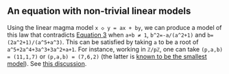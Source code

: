 ## An equation with non-trivial linear models

Using the linear magma model `x ◇ y = ax + by`, we can produce a model of this law that contradicts [Equation 3](https://teorth.github.io/equational_theories/implications/?3) when `a+b ≠ 1`, `b^2=-a/(a^2+1)` and `b=(2a^2+1)/(a^5+a^3)`. This can be satisfied by taking `a` to be a root of `a^5+2a^4+3a^3+3a^2+a+1`.  For instance, working in `ℤ/pℤ`, one can take `(p,a,b) = (11,1,7)` or `(p,a,b) = (7,6,2)` (the latter is [known to be the smallest model](https://leanprover.zulipchat.com/#narrow/channel/458659-Equational/topic/Implication.20Statistics/near/480795569)).  See [this discussion](https://leanprover.zulipchat.com/#narrow/stream/458659-Equational/topic/An.20old.20new.20idea).
